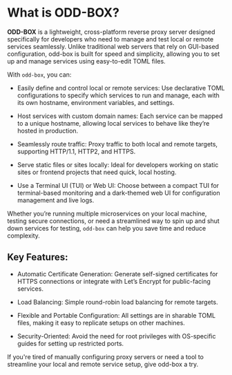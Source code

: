 # What is ODD-BOX?

**ODD-BOX** is a lightweight, cross-platform reverse proxy server designed specifically for developers who need to manage and test local or remote services seamlessly. Unlike traditional web servers that rely on GUI-based configuration, odd-box is built for speed and simplicity, allowing you to set up and manage services using easy-to-edit TOML files.

With `odd-box`, you can:

- Easily define and control local or remote services: Use declarative TOML configurations to specify which services to run and manage, each with its own hostname, environment variables, and settings.

- Host services with custom domain names: Each service can be mapped to a unique hostname, allowing local services to behave like they’re hosted in production.

- Seamlessly route traffic: Proxy traffic to both local and remote targets, supporting HTTP/1.1, HTTP2, and HTTPS.

- Serve static files or sites locally: Ideal for developers working on static sites or frontend projects that need quick, local hosting.

- Use a Terminal UI (TUI) or Web UI: Choose between a compact TUI for terminal-based monitoring and a dark-themed web UI for configuration management and live logs.

Whether you’re running multiple microservices on your local machine, testing secure connections, or need a streamlined way to spin up and shut down services for testing, `odd-box` can help you save time and reduce complexity.

## Key Features:

- Automatic Certificate Generation: Generate self-signed certificates for HTTPS connections or integrate with Let’s Encrypt for public-facing services.

- Load Balancing: Simple round-robin load balancing for remote targets.

- Flexible and Portable Configuration: All settings are in sharable TOML files, making it easy to replicate setups on other machines.

- Security-Oriented: Avoid the need for root privileges with OS-specific guides for setting up restricted ports.

If you're tired of manually configuring proxy servers or need a tool to streamline your local and remote service setup, give odd-box a try.